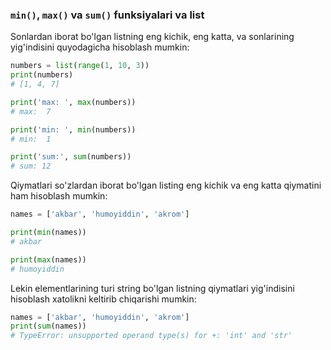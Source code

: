 ### `min()`, `max()` va `sum()` funksiyalari va list

Sonlardan iborat bo'lgan listning eng kichik, eng katta, va sonlarining yig'indisini quyodagicha hisoblash mumkin:

```python
numbers = list(range(1, 10, 3))
print(numbers)
# [1, 4, 7]

print('max: ', max(numbers))
# max:  7

print('min: ', min(numbers))
# min:  1

print('sum:', sum(numbers))
# sum: 12
```

Qiymatlari so'zlardan iborat bo'lgan listing eng kichik va eng katta qiymatini ham hisoblash mumkin:

```python
names = ['akbar', 'humoyiddin', 'akrom']

print(min(names))
# akbar

print(max(names))
# humoyiddin
```

Lekin elementlarining turi string bo'lgan listning qiymatlari yig'indisini hisoblash xatolikni keltirib chiqarishi mumkin:

```python
names = ['akbar', 'humoyiddin', 'akrom']
print(sum(names))
# TypeError: unsupported operand type(s) for +: 'int' and 'str'
```
